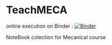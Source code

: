 # TeachMECA

online execution on Binder : 
[![Binder](https://mybinder.org/badge_logo.svg)](https://mybinder.org/v2/gh/EmileRouxSMB/TeachMECA/main)

NoteBook colection for Mecanical course 

